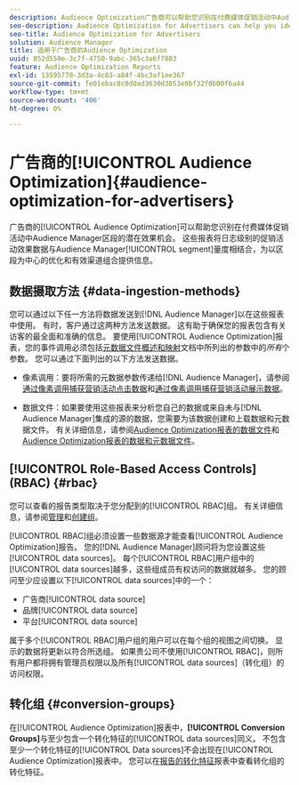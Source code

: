 ```yaml
---
description: Audience Optimization广告商可以帮助您识别在付费媒体促销活动中Audience Manager区段的潜在效果机会。 这些报表将日志级别的促销活动效果数据与Audience Manager区段量度相结合，为以区段为中心的优化和有效渠道组合提供信息。
seo-description: Audience Optimization for Advertisers can help you identify potential performance opportunities for Audience Manager segments across your paid media campaigns. These reports combine log-level campaign performance data with Audience Manager segment metrics to inform segment-centric optimizations and an effective channel mix.
seo-title: Audience Optimization for Advertisers
solution: Audience Manager
title: 适用于广告商的Audience Optimization
uuid: 852d550e-3c7f-4750-9abc-365c3a6f7883
feature: Audience Optimization Reports
exl-id: 13595778-3d3a-4c83-a84f-4bc3af1ee367
source-git-commit: fe01ebac8c0d0ad3630d3853e0bf32f0b00f6a44
workflow-type: tm+mt
source-wordcount: '406'
ht-degree: 0%

---
```


# 广告商的[!UICONTROL Audience Optimization]{#audience-optimization-for-advertisers}

广告商的[!UICONTROL Audience Optimization]可以帮助您识别在付费媒体促销活动中Audience Manager区段的潜在效果机会。 这些报表将日志级别的促销活动效果数据与Audience Manager[!UICONTROL segment]量度相结合，为以区段为中心的优化和有效渠道组合提供信息。

## 数据摄取方法 {#data-ingestion-methods}

您可以通过以下任一方法将数据发送到[!DNL Audience Manager]以在这些报表中使用。 有时，客户通过这两种方法发送数据。 这有助于确保您的报表包含有关访客的最全面和准确的信息。 要使用[!UICONTROL Audience Optimization]报表，您的事件调用必须包括[元数据文件概述和映射](../../../reporting/audience-optimization-reports/metadata-files-intro/metadata-file-overview.md)文档中所列出的参数中的&#x200B;*所有*&#x200B;个参数。 您可以通过下面列出的以下方法发送数据。

* 像素调用：要将所需的元数据参数传递给[!DNL Audience Manager]，请参阅[通过像素调用捕获营销活动点击数据](../../../integration/media-data-integration/click-data-pixels.md)和[通过像素调用捕获营销活动展示数据](../../../integration/media-data-integration/impression-data-pixels.md)。

* 数据文件：如果要使用这些报表来分析您自己的数据或来自未与[!DNL Audience Manager]集成的源的数据，您需要为该数据创建和上载数据和元数据文件。 有关详细信息，请参阅[Audience Optimization报表的数据文件](../../../reporting/audience-optimization-reports/metadata-files-intro/datafiles-intro.md)和[Audience Optimization报表的数据和元数据文件](../../../reporting/audience-optimization-reports/metadata-files-intro/metadata-files-intro.md)。

## [!UICONTROL Role-Based Access Controls] (RBAC) {#rbac}

您可以查看的报告类型取决于您分配到的[!UICONTROL RBAC]组。 有关详细信息，请参阅[管理](../../../features/administration/administration-overview.md)和[创建组](../../../features/administration/administration-overview.md#create-group)。

[!UICONTROL RBAC]组必须设置一些数据源才能查看[!UICONTROL Audience Optimization]报告。 您的[!DNL Audience Manager]顾问将为您设置这些[!UICONTROL data sources]。 每个[!UICONTROL RBAC]用户组中的[!UICONTROL data sources]越多，这些组成员有权访问的数据就越多。 您的顾问至少应设置以下[!UICONTROL data sources]中的一个：

* 广告商[!UICONTROL data source]
* 品牌[!UICONTROL data source]
* 平台[!UICONTROL data source]

属于多个[!UICONTROL RBAC]用户组的用户可以在每个组的视图之间切换。 显示的数据将更新以符合所选组。 如果贵公司不使用[!UICONTROL RBAC]，则所有用户都将拥有管理员权限以及所有[!UICONTROL data sources]（转化组）的访问权限。

## 转化组 {#conversion-groups}

在[!UICONTROL Audience Optimization]报表中，**[!UICONTROL Conversion Groups]**&#x200B;与至少包含一个转化特征的[!UICONTROL data sources]同义。 不包含至少一个转化特征的[!UICONTROL Data sources]不会出现在[!UICONTROL Audience Optimization]报表中。 您可以在[报告的转化特征](../../../reporting/audience-optimization-reports/aor-advertisers/reported-conversion-traits.md)报表中查看转化组的转化特征。
